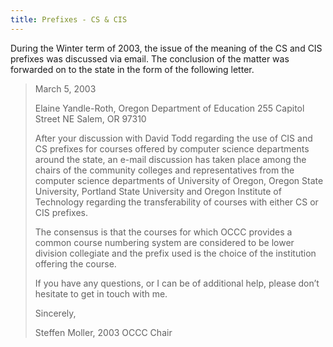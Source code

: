```yaml
---
title: Prefixes - CS & CIS
---
```

During the Winter term of 2003, the issue of the meaning of the CS and CIS prefixes was discussed via email. The conclusion of the matter was forwarded on to the state in the form of the following letter.

>March 5, 2003
>
>Elaine Yandle-Roth, Oregon Department of Education 255 Capitol Street NE Salem, OR 97310
>
>After your discussion with David Todd regarding the use of CIS and CS prefixes for courses
>offered by computer science departments around the state, an e-mail discussion has taken
>place among the chairs of the community colleges and representatives from the computer science
>departments of University of Oregon, Oregon State University, Portland State University
>and Oregon Institute of Technology regarding the transferability of courses with either
>CS or CIS prefixes.
>
>The consensus is that the courses for which OCCC provides a common course numbering system
>are considered to be lower division collegiate and the prefix used is the choice of the
>institution offering the course.
>
>If you have any questions, or I can be of additional help, please don’t hesitate to get in touch
>with me.
>
>Sincerely,
>
>Steffen Moller, 2003 OCCC Chair